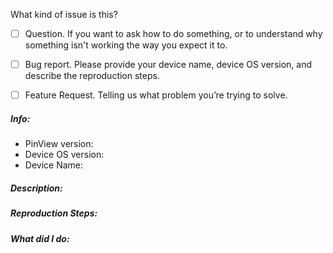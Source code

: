 What kind of issue is this?

 - [ ] Question. If you want to ask how to do something, or to understand why something isn't
       working the way you expect it to.

 - [ ] Bug report. Please provide your device name, device OS version, and describe the reproduction steps.

 - [ ] Feature Request. Telling us what problem you’re trying to solve.

##### Info:

 * PinView version:
 * Device OS version:
 * Device Name:

##### Description:

##### Reproduction Steps:

##### What did I do:
